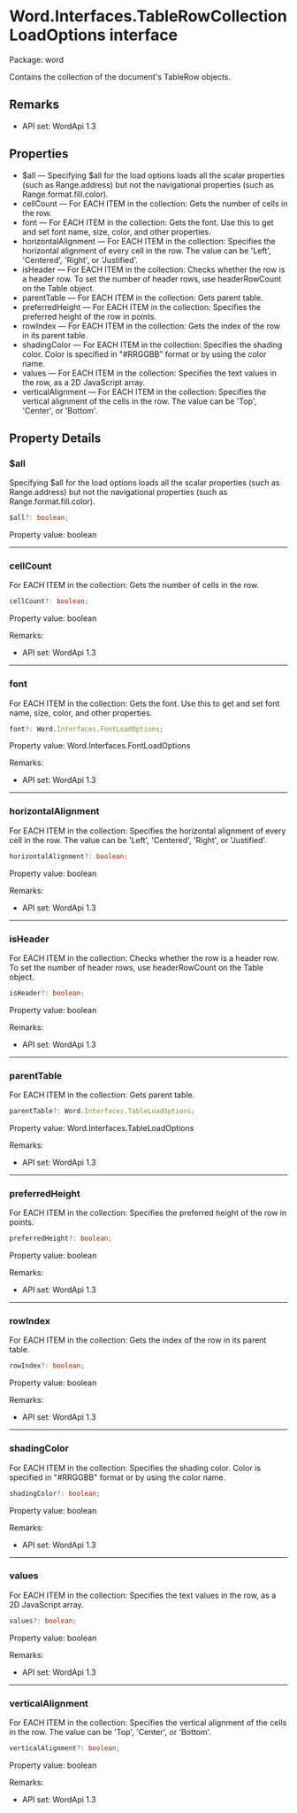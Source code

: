 # Word.Interfaces.TableRowCollectionLoadOptions interface

Package: word

Contains the collection of the document's TableRow objects.

## Remarks
- API set: WordApi 1.3

## Properties
- $all — Specifying $all for the load options loads all the scalar properties (such as Range.address) but not the navigational properties (such as Range.format.fill.color).
- cellCount — For EACH ITEM in the collection: Gets the number of cells in the row.
- font — For EACH ITEM in the collection: Gets the font. Use this to get and set font name, size, color, and other properties.
- horizontalAlignment — For EACH ITEM in the collection: Specifies the horizontal alignment of every cell in the row. The value can be 'Left', 'Centered', 'Right', or 'Justified'.
- isHeader — For EACH ITEM in the collection: Checks whether the row is a header row. To set the number of header rows, use headerRowCount on the Table object.
- parentTable — For EACH ITEM in the collection: Gets parent table.
- preferredHeight — For EACH ITEM in the collection: Specifies the preferred height of the row in points.
- rowIndex — For EACH ITEM in the collection: Gets the index of the row in its parent table.
- shadingColor — For EACH ITEM in the collection: Specifies the shading color. Color is specified in "#RRGGBB" format or by using the color name.
- values — For EACH ITEM in the collection: Specifies the text values in the row, as a 2D JavaScript array.
- verticalAlignment — For EACH ITEM in the collection: Specifies the vertical alignment of the cells in the row. The value can be 'Top', 'Center', or 'Bottom'.

## Property Details

### $all
Specifying $all for the load options loads all the scalar properties (such as Range.address) but not the navigational properties (such as Range.format.fill.color).

```typescript
$all?: boolean;
```

Property value: boolean

---

### cellCount
For EACH ITEM in the collection: Gets the number of cells in the row.

```typescript
cellCount?: boolean;
```

Property value: boolean

Remarks:
- API set: WordApi 1.3

---

### font
For EACH ITEM in the collection: Gets the font. Use this to get and set font name, size, color, and other properties.

```typescript
font?: Word.Interfaces.FontLoadOptions;
```

Property value: Word.Interfaces.FontLoadOptions

Remarks:
- API set: WordApi 1.3

---

### horizontalAlignment
For EACH ITEM in the collection: Specifies the horizontal alignment of every cell in the row. The value can be 'Left', 'Centered', 'Right', or 'Justified'.

```typescript
horizontalAlignment?: boolean;
```

Property value: boolean

Remarks:
- API set: WordApi 1.3

---

### isHeader
For EACH ITEM in the collection: Checks whether the row is a header row. To set the number of header rows, use headerRowCount on the Table object.

```typescript
isHeader?: boolean;
```

Property value: boolean

Remarks:
- API set: WordApi 1.3

---

### parentTable
For EACH ITEM in the collection: Gets parent table.

```typescript
parentTable?: Word.Interfaces.TableLoadOptions;
```

Property value: Word.Interfaces.TableLoadOptions

Remarks:
- API set: WordApi 1.3

---

### preferredHeight
For EACH ITEM in the collection: Specifies the preferred height of the row in points.

```typescript
preferredHeight?: boolean;
```

Property value: boolean

Remarks:
- API set: WordApi 1.3

---

### rowIndex
For EACH ITEM in the collection: Gets the index of the row in its parent table.

```typescript
rowIndex?: boolean;
```

Property value: boolean

Remarks:
- API set: WordApi 1.3

---

### shadingColor
For EACH ITEM in the collection: Specifies the shading color. Color is specified in "#RRGGBB" format or by using the color name.

```typescript
shadingColor?: boolean;
```

Property value: boolean

Remarks:
- API set: WordApi 1.3

---

### values
For EACH ITEM in the collection: Specifies the text values in the row, as a 2D JavaScript array.

```typescript
values?: boolean;
```

Property value: boolean

Remarks:
- API set: WordApi 1.3

---

### verticalAlignment
For EACH ITEM in the collection: Specifies the vertical alignment of the cells in the row. The value can be 'Top', 'Center', or 'Bottom'.

```typescript
verticalAlignment?: boolean;
```

Property value: boolean

Remarks:
- API set: WordApi 1.3